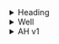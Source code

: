 <details>
<summary>Heading</summary>
<ul>
<li> markdown list 1</li>
<ul>
<li> nested list 1</li>
<li> nested list 2</li>
</ul>
<li> markdown list 2</li>
</ul>
</details>


<details>
<summary>Well</summary>

<details>
<summary>Try this</summary>

 <details>
 <summary>The other one</summary>

   <details>
   <summary>Ok, try this</summary>
   You got me 😂
   </details>
 </details>
</details>
</details>

<details>
<summary> AH v1 </summary>
AHK v1 Code

```ahk
#random code here
#more code
#Even more code!
```

<sumamry>AHK v2 </summary>
AHK v2

```ahk
#Look at my V2 code
#Mucho better
#Please use me over v1
```

</details>

